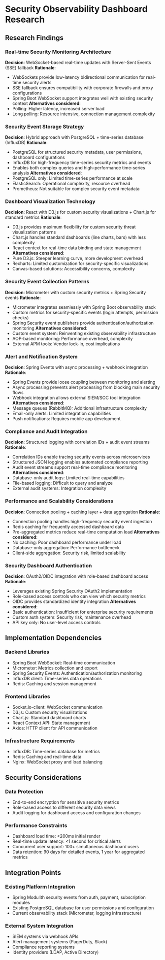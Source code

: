 # Security Observability Dashboard Research

## Research Findings

### Real-time Security Monitoring Architecture
**Decision**: WebSocket-based real-time updates with Server-Sent Events (SSE) fallback
**Rationale**:
- WebSockets provide low-latency bidirectional communication for real-time security alerts
- SSE fallback ensures compatibility with corporate firewalls and proxy configurations
- Spring Boot WebSocket support integrates well with existing security context
**Alternatives considered**:
- Polling: Higher latency, increased server load
- Long polling: Resource intensive, connection management complexity

### Security Event Storage Strategy
**Decision**: Hybrid approach with PostgreSQL + time-series database (InfluxDB)
**Rationale**:
- PostgreSQL for structured security metadata, user permissions, dashboard configurations
- InfluxDB for high-frequency time-series security metrics and events
- Enables both complex queries and high-performance time-series analysis
**Alternatives considered**:
- PostgreSQL only: Limited time-series performance at scale
- ElasticSearch: Operational complexity, resource overhead
- Prometheus: Not suitable for complex security event metadata

### Dashboard Visualization Technology
**Decision**: React with D3.js for custom security visualizations + Chart.js for standard metrics
**Rationale**:
- D3.js provides maximum flexibility for custom security threat visualization patterns
- Chart.js handles standard dashboards (line charts, bars) with less complexity
- React context for real-time data binding and state management
**Alternatives considered**:
- Pure D3.js: Steeper learning curve, more development overhead
- Recharts: Limited customization for security-specific visualizations
- Canvas-based solutions: Accessibility concerns, complexity

### Security Event Collection Patterns
**Decision**: Micrometer with custom security metrics + Spring Security events
**Rationale**:
- Micrometer integrates seamlessly with Spring Boot observability stack
- Custom metrics for security-specific events (login attempts, permission checks)
- Spring Security event publishers provide authentication/authorization monitoring
**Alternatives considered**:
- Custom event system: Reinventing existing observability infrastructure
- AOP-based monitoring: Performance overhead, complexity
- External APM tools: Vendor lock-in, cost implications

### Alert and Notification System
**Decision**: Spring Events with async processing + webhook integration
**Rationale**:
- Spring Events provide loose coupling between monitoring and alerting
- Async processing prevents alert processing from blocking main security flows
- Webhook integration allows external SIEM/SOC tool integration
**Alternatives considered**:
- Message queues (RabbitMQ): Additional infrastructure complexity
- Email-only alerts: Limited integration capabilities
- Push notifications: Requires mobile app development

### Compliance and Audit Integration
**Decision**: Structured logging with correlation IDs + audit event streams
**Rationale**:
- Correlation IDs enable tracing security events across microservices
- Structured JSON logging enables automated compliance reporting
- Audit event streams support real-time compliance monitoring
**Alternatives considered**:
- Database-only audit logs: Limited real-time capabilities
- File-based logging: Difficult to query and analyze
- External audit systems: Integration complexity

### Performance and Scalability Considerations
**Decision**: Connection pooling + caching layer + data aggregation
**Rationale**:
- Connection pooling handles high-frequency security event ingestion
- Redis caching for frequently accessed dashboard data
- Pre-aggregated metrics reduce real-time computation load
**Alternatives considered**:
- No caching: Poor dashboard performance under load
- Database-only aggregation: Performance bottleneck
- Client-side aggregation: Security risk, limited scalability

### Security Dashboard Authentication
**Decision**: OAuth2/OIDC integration with role-based dashboard access
**Rationale**:
- Leverages existing Spring Security OAuth2 implementation
- Role-based access controls who can view which security metrics
- OIDC provides standardized identity integration
**Alternatives considered**:
- Basic authentication: Insufficient for enterprise security requirements
- Custom auth system: Security risk, maintenance overhead
- API key only: No user-level access controls

## Implementation Dependencies

### Backend Libraries
- Spring Boot WebSocket: Real-time communication
- Micrometer: Metrics collection and export
- Spring Security Events: Authentication/authorization monitoring
- InfluxDB client: Time-series data operations
- Redis: Caching and session management

### Frontend Libraries
- Socket.io-client: WebSocket communication
- D3.js: Custom security visualizations
- Chart.js: Standard dashboard charts
- React Context API: State management
- Axios: HTTP client for API communication

### Infrastructure Requirements
- InfluxDB: Time-series database for metrics
- Redis: Caching and real-time data
- Nginx: WebSocket proxy and load balancing

## Security Considerations

### Data Protection
- End-to-end encryption for sensitive security metrics
- Role-based access to different security data views
- Audit logging for dashboard access and configuration changes

### Performance Constraints
- Dashboard load time: <200ms initial render
- Real-time update latency: <1 second for critical alerts
- Concurrent user support: 100+ simultaneous dashboard users
- Data retention: 90 days for detailed events, 1 year for aggregated metrics

## Integration Points

### Existing Platform Integration
- Spring Modulith security events from auth, payment, subscription modules
- Existing PostgreSQL database for user permissions and configuration
- Current observability stack (Micrometer, logging infrastructure)

### External System Integration
- SIEM systems via webhook APIs
- Alert management systems (PagerDuty, Slack)
- Compliance reporting systems
- Identity providers (LDAP, Active Directory)